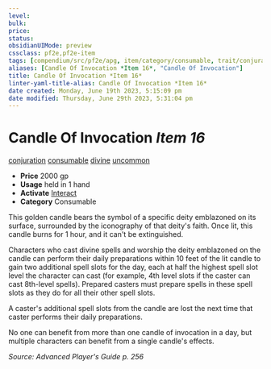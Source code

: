 ```yaml
---
level:
bulk:
price:
status:
obsidianUIMode: preview
cssclass: pf2e,pf2e-item
tags: [compendium/src/pf2e/apg, item/category/consumable, trait/conjuration, trait/consumable, trait/divine, trait/uncommon]
aliases: [Candle Of Invocation *Item 16*, "Candle Of Invocation"]
title: Candle Of Invocation *Item 16*
linter-yaml-title-alias: Candle Of Invocation *Item 16*
date created: Monday, June 19th 2023, 5:15:09 pm
date modified: Thursday, June 29th 2023, 5:31:04 pm
---
```


# Candle Of Invocation *Item 16*

[conjuration](rules/traits/conjuration.md) [consumable](rules/traits/consumable.md) [divine](rules/traits/divine.md) [uncommon](rules/traits/uncommon.md)  

- **Price** 2000 gp
- **Usage** held in 1 hand
- **Activate** [Interact](rules/actions/interact.md)
- **Category** Consumable

This golden candle bears the symbol of a specific deity emblazoned on its surface, surrounded by the iconography of that deity's faith. Once lit, this candle burns for 1 hour, and it can't be extinguished.

Characters who cast divine spells and worship the deity emblazoned on the candle can perform their daily preparations within 10 feet of the lit candle to gain two additional spell slots for the day, each at half the highest spell slot level the character can cast (for example, 4th level slots if the caster can cast 8th-level spells). Prepared casters must prepare spells in these spell slots as they do for all their other spell slots.

A caster's additional spell slots from the candle are lost the next time that caster performs their daily preparations.

No one can benefit from more than one candle of invocation in a day, but multiple characters can benefit from a single candle's effects.

*Source: Advanced Player's Guide p. 256*
